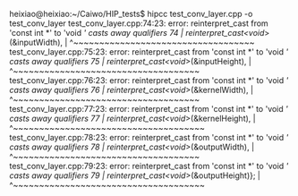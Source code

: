 heixiao@heixiao:~/Caiwo/HIP_tests$ hipcc test_conv_layer.cpp -o test_conv_layer
test_conv_layer.cpp:74:23: error: reinterpret_cast from 'const int *' to 'void *' casts away qualifiers
   74 |                       reinterpret_cast<void*>(&inputWidth), 
      |                       ^~~~~~~~~~~~~~~~~~~~~~~~~~~~~~~~~~~~
test_conv_layer.cpp:75:23: error: reinterpret_cast from 'const int *' to 'void *' casts away qualifiers
   75 |                       reinterpret_cast<void*>(&inputHeight), 
      |                       ^~~~~~~~~~~~~~~~~~~~~~~~~~~~~~~~~~~~~
test_conv_layer.cpp:76:23: error: reinterpret_cast from 'const int *' to 'void *' casts away qualifiers
   76 |                       reinterpret_cast<void*>(&kernelWidth), 
      |                       ^~~~~~~~~~~~~~~~~~~~~~~~~~~~~~~~~~~~~
test_conv_layer.cpp:77:23: error: reinterpret_cast from 'const int *' to 'void *' casts away qualifiers
   77 |                       reinterpret_cast<void*>(&kernelHeight), 
      |                       ^~~~~~~~~~~~~~~~~~~~~~~~~~~~~~~~~~~~~~
test_conv_layer.cpp:78:23: error: reinterpret_cast from 'const int *' to 'void *' casts away qualifiers
   78 |                       reinterpret_cast<void*>(&outputWidth), 
      |                       ^~~~~~~~~~~~~~~~~~~~~~~~~~~~~~~~~~~~~
test_conv_layer.cpp:79:23: error: reinterpret_cast from 'const int *' to 'void *' casts away qualifiers
   79 |                       reinterpret_cast<void*>(&outputHeight)};
      |                       ^~~~~~~~~~~~~~~~~~~~~~~~~~~~~~~~~~~~~~
